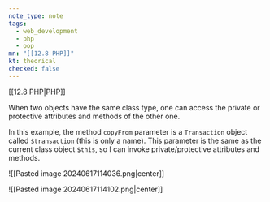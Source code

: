 ```yaml
---
note_type: note
tags:
  - web_development
  - php
  - oop
mn: "[[12.8 PHP]]"
kt: theorical
checked: false
---
```

[[12.8 PHP|PHP]]

When two objects have the same class type, one can access the private or protective attributes and methods of the other one. 

In this example, the method `copyFrom` parameter is a `Transaction` object called `$transaction` (this is only a name). This parameter is the same as the current class object `$this`, so I can invoke private/protective attributes and methods.

![[Pasted image 20240617114036.png|center]]

![[Pasted image 20240617114102.png|center]]


